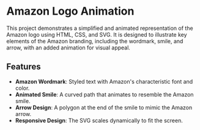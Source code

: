 # Amazon Logo Animation

This project demonstrates a simplified and animated representation of the Amazon logo using HTML, CSS, and SVG. It is designed to illustrate key elements of the Amazon branding, including the wordmark, smile, and arrow, with an added animation for visual appeal.

## Features

- **Amazon Wordmark**: Styled text with Amazon's characteristic font and color.
- **Animated Smile**: A curved path that animates to resemble the Amazon smile.
- **Arrow Design**: A polygon at the end of the smile to mimic the Amazon arrow.
- **Responsive Design**: The SVG scales dynamically to fit the screen.
